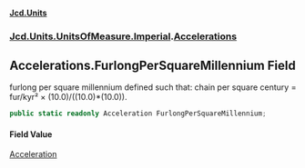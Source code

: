 #### [Jcd.Units](index 'index')
### [Jcd.Units.UnitsOfMeasure.Imperial](Jcd.Units.UnitsOfMeasure.Imperial 'Jcd.Units.UnitsOfMeasure.Imperial').[Accelerations](Accelerations 'Jcd.Units.UnitsOfMeasure.Imperial.Accelerations')

## Accelerations.FurlongPerSquareMillennium Field

furlong per square millennium defined such that: chain per square century = fur/kyr² × (10.0)/((10.0)*(10.0)).

```csharp
public static readonly Acceleration FurlongPerSquareMillennium;
```

#### Field Value
[Acceleration](Acceleration 'Jcd.Units.UnitTypes.Acceleration')